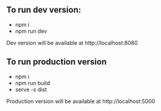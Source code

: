 ## To run dev version:

- npm i
- npm run dev

Dev version will be available at http://localhost:8080

## To run production version

- npm i
- npm run build
- serve -s dist

Production version will be available at http://localhost:5000
